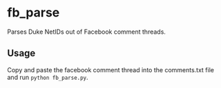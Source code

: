 # fb_parse
Parses Duke NetIDs out of Facebook comment threads. 
## Usage
Copy and paste the facebook comment thread into the comments.txt file and run ``python fb_parse.py``. 
